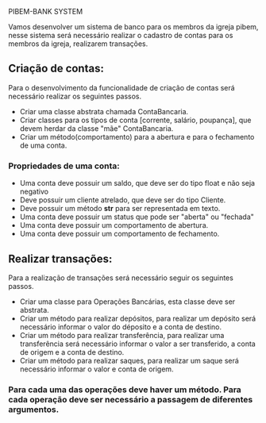 PIBEM-BANK SYSTEM

Vamos desenvolver um sistema de banco para os membros da igreja pibem, nesse sistema será necessário realizar o cadastro de contas para os membros da igreja, realizarem transações.

##  Criação de contas:
Para o desenvolvimento da funcionalidade de criação de contas será necessário realizar os seguintes passos. 
- Criar uma classe abstrata chamada ContaBancaria.
- Criar classes para os tipos de conta [corrente, salário, poupança], que devem herdar da classe "mãe" ContaBancaria.
- Criar um método(comportamento) para a abertura e para o fechamento de uma conta.

### Propriedades de uma conta: 
- Uma conta deve possuir um saldo, que deve ser do tipo float e não seja negativo
- Deve possuir um cliente atrelado, que deve ser do tipo Cliente.
- Deve possuir um método __str__ para ser representada em texto.
- Uma conta deve possuir um status que pode ser "aberta" ou "fechada"
- Uma conta deve possuir um comportamento de abertura.
- Uma conta deve possuir um comportamento de fechamento.

## Realizar transações:
Para a realização de transações será necessário seguir os seguintes passos.
- Criar uma classe para Operações Bancárias, esta classe deve ser abstrata. 
- Criar um método para realizar depósitos, para realizar um depósito será necessário informar o valor do déposito e a conta de destino.
- Criar um método para realizar transferência, para realizar uma transferência será necessário informar o valor a ser transferido, a conta de origem e a conta de destino.
- Criar um método para realizar saques, para realizar um saque será necessário informar o valor e conta de origem.

### Para cada uma das operações deve haver um método. Para cada operação deve ser necessário a passagem de diferentes argumentos.
